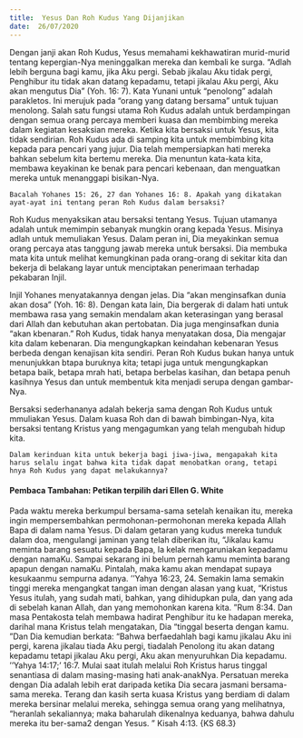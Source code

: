 ```yaml
---
title:  Yesus Dan Roh Kudus Yang Dijanjikan
date:  26/07/2020
---
```


Dengan janji akan Roh Kudus, Yesus memahami kekhawatiran murid-murid tentang kepergian-Nya meninggalkan mereka dan kembali ke surga. “Adlah lebih berguna bagi kamu, jika Aku pergi. Sebab jikalau Aku tidak pergi, Penghibur itu tidak akan datang kepadamu, tetapi jikalau Aku pergi, Aku akan mengutus Dia” (Yoh. 16: 7). Kata Yunani untuk “penolong” adalah parakletos. Ini merujuk pada “orang yang datang bersama” untuk tujuan menolong. Salah satu fungsi utama Roh Kudus adalah untuk berdampingan dengan semua orang percaya memberi kuasa dan membimbing mereka dalam kegiatan kesaksian mereka. Ketika kita bersaksi untuk Yesus, kita tidak sendirian. Roh Kudus ada di samping kita untuk membimbing kita kepada para pencari yang jujur. Dia telah mempersiapkan hati mereka bahkan sebelum kita bertemu mereka. Dia menuntun kata-kata kita, membawa keyakinan ke benak para pencari kebenaan, dan menguatkan mereka untuk menanggapi bisikan-Nya.

`Bacalah Yohanes 15: 26, 27 dan Yohanes 16: 8. Apakah yang dikatakan ayat-ayat ini tentang peran Roh Kudus dalam bersaksi?`

Roh Kudus menyaksikan atau bersaksi tentang Yesus. Tujuan utamanya adalah untuk memimpin sebanyak mungkin orang kepada Yesus. Misinya adlah untuk memuliakan Yesus. Dalam peran ini, Dia meyakinkan semua orang percaya atas tanggung jawab mereka untuk bersaksi. Dia membuka mata kita untuk melihat kemungkinan pada orang-orang di sekitar kita dan bekerja di belakang layar untuk menciptakan penerimaan terhadap pekabaran Injil.

Injil Yohanes menyatakannya dengan jelas. Dia “akan menginsafkan dunia akan dosa” (Yoh. 16: 8). Dengan kata lain, Dia bergerak di dalam hati untuk membawa rasa yang semakin mendalam akan keterasingan yang berasal dari Allah dan kebutuhan akan pertobatan. Dia juga menginsafkan dunia “akan kbenaran.” Roh Kudus, tidak hanya menyatakan dosa, Dia mengajar kita dalam kebenaran. Dia mengungkapkan keindahan kebenaran Yesus berbeda dengan kenajisan kita sendiri. Peran Roh Kudus bukan hanya untuk menunjukkan btapa buruknya kita; tetapi juga untuk mengungkapkan betapa baik, betapa mrah hati, betapa berbelas kasihan, dan betapa penuh kasihnya Yesus dan untuk membentuk kita menjadi serupa dengan gambar-Nya.

Bersaksi sederhananya adalah bekerja sama dengan Roh Kudus untuk mmuliakan Yesus. Dalam kuasa Roh dan di bawah bimbingan-Nya, kita bersaksi tentang Kristus yang mengagumkan yang telah mengubah hidup kita.

`Dalam kerinduan kita untuk bekerja bagi jiwa-jiwa, mengapakah kita harus selalu ingat bahwa kita tidak dapat menobatkan orang, tetapi hnya Roh Kudus yang dapat melakukannya?`

#### Pembaca Tambahan: Petikan terpilih dari Ellen G. White

Pada waktu mereka berkumpul bersama-sama setelah kenaikan itu, mereka ingin mempersembahkan permohonan-permohonan mereka kepada Allah Bapa di dalam nama Yesus. Di dalam getaran yang kudus mereka tunduk dalam doa, mengulangi jaminan yang telah diberikan itu, “Jikalau kamu meminta barang sesuatu kepada Bapa, Ia kelak mengaruniakan kepadamu dengan namaKu. Sampai sekarang ini belum pernah kamu meminta barang apapun dengan namaKu. Pintalah, maka kamu akan mendapat supaya kesukaanmu sempurna adanya. ’’Yahya 16:23, 24. Semakin lama semakin tinggi mereka mengangkat tangan iman dengan alasan yang kuat, “Kristus Yesus itulah, yang sudah mati, bahkan, yang dihidupkan pula, dan yang ada di sebelah kanan Allah, dan yang memohonkan karena kita. ”Rum 8:34. Dan masa Pentakosta telah membawa hadirat Penghibur itu ke hadapan mereka, darihal mana Kristus telah mengatakan, Dia “tinggal beserta dengan kamu. ”Dan Dia kemudian berkata: “Bahwa berfaedahlah bagi kamu jikalau Aku ini pergi, karena jikalau tiada Aku pergi, tiadalah Penolong itu akan datang kepadamu tetapi jikalau Aku pergi, Aku akan menyuruhkan Dia kepadamu. ’’Yahya 14:17;’ 16:7. Mulai saat itulah melalui Roh Kristus harus tinggal senantiasa di dalam masing-masing hati anak-anakNya. Persatuan mereka dengan Dia adalah lebih erat daripada ketika Dia secara jasmani bersama-sama mereka. Terang dan kasih serta kuasa Kristus yang berdiam di dalam mereka bersinar melalui mereka, sehingga semua orang yang melihatnya, “heranlah sekaliannya; maka baharulah dikenalnya keduanya, bahwa dahulu mereka itu ber-sama2 dengan Yesus. ” Kisah 4:13. {KS 68.3}
